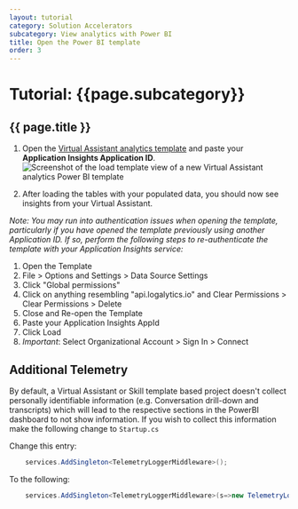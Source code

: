 ```yaml
---
layout: tutorial
category: Solution Accelerators
subcategory: View analytics with Power BI
title: Open the Power BI template
order: 3
---
```


# Tutorial: {{page.subcategory}}

## {{ page.title }}

1. Open the [Virtual Assistant analytics template]({{site.baseurl}}/assets/analytics/virtual-assistant-analytics-sample.pbit) and paste your **Application Insights Application ID**.
![Screenshot of the load template view of a new Virtual Assistant analytics Power BI template]({{site.baseurl}}/assets/images/analytics/virtual-assistant-analytics-powerbi-load-template.png)

1. After loading the tables with your populated data, you should now see insights from your Virtual Assistant.

*Note: You may run into authentication issues when opening the template, particularly if you have opened the template previously using another Application ID. If so, perform the following steps to re-authenticate the template with your Application Insights service:*

1. Open the Template
2. File > Options and Settings > Data Source Settings
3. Click "Global permissions"
4. Click on anything resembling "api.logalytics.io" and Clear Permissions > Clear Permissions > Delete
5. Close and Re-open the Template
6. Paste your Application Insights AppId
7. Click Load
8. *Important*: Select Organizational Account > Sign In > Connect

## Additional Telemetry

By default, a Virtual Assistant or Skill template based project doesn't collect personally identifiable information (e.g. Conversation drill-down and transcripts) which will lead to the respective sections in the PowerBI dashboard to not show information. If you wish to collect this information make the following change to `Startup.cs`

Change this entry:

```csharp
    services.AddSingleton<TelemetryLoggerMiddleware>();
```

To the following:

```csharp
    services.AddSingleton<TelemetryLoggerMiddleware>(s=>new TelemetryLoggerMiddleware(s.GetService<IBotTelemetryClient>(), true));
```
